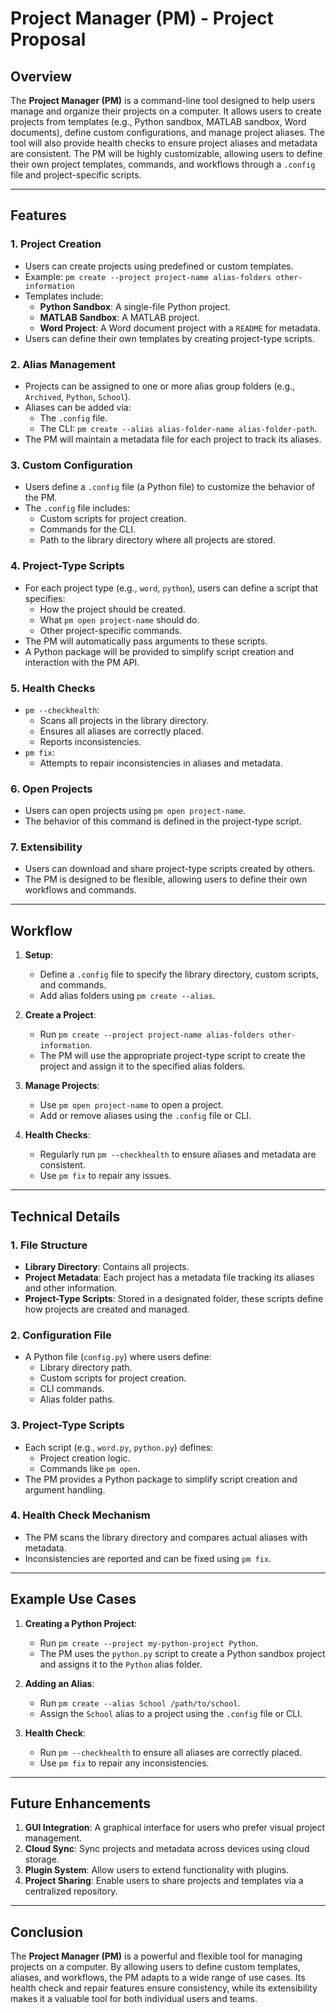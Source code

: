 # Project Manager (PM) - Project Proposal

## Overview

The **Project Manager (PM)** is a command-line tool designed to help users manage and organize their projects on a computer. It allows users to create projects from templates (e.g., Python sandbox, MATLAB sandbox, Word documents), define custom configurations, and manage project aliases. The tool will also provide health checks to ensure project aliases and metadata are consistent. The PM will be highly customizable, allowing users to define their own project templates, commands, and workflows through a `.config` file and project-specific scripts.

---

## Features

### 1. **Project Creation**

-   Users can create projects using predefined or custom templates.
-   Example: `pm create --project project-name alias-folders other-information`
-   Templates include:
    -   **Python Sandbox**: A single-file Python project.
    -   **MATLAB Sandbox**: A MATLAB project.
    -   **Word Project**: A Word document project with a `README` for metadata.
-   Users can define their own templates by creating project-type scripts.

### 2. **Alias Management**

-   Projects can be assigned to one or more alias group folders (e.g., `Archived`, `Python`, `School`).
-   Aliases can be added via:
    -   The `.config` file.
    -   The CLI: `pm create --alias alias-folder-name alias-folder-path`.
-   The PM will maintain a metadata file for each project to track its aliases.

### 3. **Custom Configuration**

-   Users define a `.config` file (a Python file) to customize the behavior of the PM.
-   The `.config` file includes:
    -   Custom scripts for project creation.
    -   Commands for the CLI.
    -   Path to the library directory where all projects are stored.

### 4. **Project-Type Scripts**

-   For each project type (e.g., `word`, `python`), users can define a script that specifies:
    -   How the project should be created.
    -   What `pm open project-name` should do.
    -   Other project-specific commands.
-   The PM will automatically pass arguments to these scripts.
-   A Python package will be provided to simplify script creation and interaction with the PM API.

### 5. **Health Checks**

-   `pm --checkhealth`:
    -   Scans all projects in the library directory.
    -   Ensures all aliases are correctly placed.
    -   Reports inconsistencies.
-   `pm fix`:
    -   Attempts to repair inconsistencies in aliases and metadata.

### 6. **Open Projects**

-   Users can open projects using `pm open project-name`.
-   The behavior of this command is defined in the project-type script.

### 7. **Extensibility**

-   Users can download and share project-type scripts created by others.
-   The PM is designed to be flexible, allowing users to define their own workflows and commands.

---

## Workflow

1. **Setup**:

    - Define a `.config` file to specify the library directory, custom scripts, and commands.
    - Add alias folders using `pm create --alias`.

2. **Create a Project**:

    - Run `pm create --project project-name alias-folders other-information`.
    - The PM will use the appropriate project-type script to create the project and assign it to the specified alias folders.

3. **Manage Projects**:

    - Use `pm open project-name` to open a project.
    - Add or remove aliases using the `.config` file or CLI.

4. **Health Checks**:
    - Regularly run `pm --checkhealth` to ensure aliases and metadata are consistent.
    - Use `pm fix` to repair any issues.

---

## Technical Details

### 1. **File Structure**

-   **Library Directory**: Contains all projects.
-   **Project Metadata**: Each project has a metadata file tracking its aliases and other information.
-   **Project-Type Scripts**: Stored in a designated folder, these scripts define how projects are created and managed.

### 2. **Configuration File**

-   A Python file (`config.py`) where users define:
    -   Library directory path.
    -   Custom scripts for project creation.
    -   CLI commands.
    -   Alias folder paths.

### 3. **Project-Type Scripts**

-   Each script (e.g., `word.py`, `python.py`) defines:
    -   Project creation logic.
    -   Commands like `pm open`.
-   The PM provides a Python package to simplify script creation and argument handling.

### 4. **Health Check Mechanism**

-   The PM scans the library directory and compares actual aliases with metadata.
-   Inconsistencies are reported and can be fixed using `pm fix`.

---

## Example Use Cases

1. **Creating a Python Project**:

    - Run `pm create --project my-python-project Python`.
    - The PM uses the `python.py` script to create a Python sandbox project and assigns it to the `Python` alias folder.

2. **Adding an Alias**:

    - Run `pm create --alias School /path/to/school`.
    - Assign the `School` alias to a project using the `.config` file or CLI.

3. **Health Check**:
    - Run `pm --checkhealth` to ensure all aliases are correctly placed.
    - Use `pm fix` to repair any inconsistencies.

---

## Future Enhancements

1. **GUI Integration**: A graphical interface for users who prefer visual project management.
2. **Cloud Sync**: Sync projects and metadata across devices using cloud storage.
3. **Plugin System**: Allow users to extend functionality with plugins.
4. **Project Sharing**: Enable users to share projects and templates via a centralized repository.

---

## Conclusion

The **Project Manager (PM)** is a powerful and flexible tool for managing projects on a computer. By allowing users to define custom templates, aliases, and workflows, the PM adapts to a wide range of use cases. Its health check and repair features ensure consistency, while its extensibility makes it a valuable tool for both individual users and teams.
